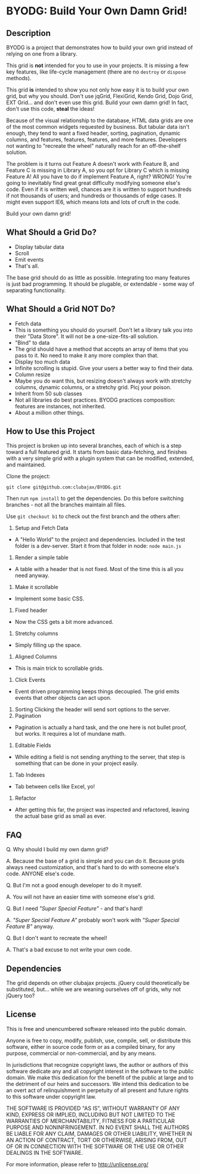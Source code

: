 # BYODG: Build Your Own Damn Grid!

## Description

BYODG is a project that demonstrates how to build your own grid instead of relying on one from a
library.

This grid is **not** intended for you to use in your projects. It is missing a few key features,
like life-cycle management (there are no `destroy` or `dispose` methods).

This grid **is** intended to show you not only how easy it is to build your own grid, but why you
should. Don't use jqGrid, FlexiGrid, Kendo Grid, Dojo Grid, EXT Grid... and don't even use this
grid. Build your own damn grid! In fact, don't use this code, **steal** the ideas!

Because of the visual relationship to the database, HTML data grids are one of the most common
widgets requested by business. But tabular data isn't enough, they tend to want a fixed header,
sorting, pagination, dynamic columns, and features, features, features, and more features.
Developers not wanting to "recreate the wheel" naturally reach for an off-the-shelf solution. 

The problem is it turns out Feature A doesn't work with Feature B, and Feature C is missing in
Library A, so you opt for Library C which is missing Feature A! All you have to do if implement
Feature A, right? WRONG! You're going to inevitably find great great difficulty modifying
someone else's code. Even if it is written well, chances are it is written to support hundreds if
not thousands of users; and hundreds or thousands of edge cases. It might even support IE6, which
means lots and lots of cruft in the code.

Build your own damn grid!

## What Should a Grid Do?

* Display tabular data
* Scroll
* Emit events
* That's all.

The base grid should do as little as possible. Integrating too many features is just bad
programming. It should be plugable, or extendable - some way of separating functionality.

## What Should a Grid **NOT** Do?

* Fetch data
 * This is something you should do yourself. Don't let a library talk you into their "Data Store". It will not be a one-size-fits-all solution.
* "Bind" to data
 * The grid should have a method that accepts an array of items that you pass to it. No need to make it any more complex than that.
* Display too much data
 * Infinite scrolling is stupid. Give your users a better way to find their data.
* Column resize
 * Maybe you do want this, but resizing doesn't always work with stretchy columns, dynamic columns, or a stretchy grid. Picj your poison.
* Inherit from 50 sub classes
 * Not all libraries do best practices. BYODG practices composition: features are instances, not inherited.
* About a million other things.

## How to Use this Project

This project is broken up into several branches, each of which is a step toward a full featured
grid. It starts from basic data-fetching, and finishes with a very simple grid with a plugin
system that can be modified, extended, and maintained.

Clone the project:

	git clone git@github.com:clubajax/BYODG.git
	
Then run `npm install` to get the dependencies. Do this before switching branches - not all the
branches maintain all files.

Use `git checkout b1` to check out the first branch and the others after:

1. Setup and Fetch Data
 * A "Hello World" to the project and dependencies. Included in the test folder is a dev-server. Start it from that folder in node: `node main.js`
1. Render a simple table
 * A table with a header that is not fixed. Most of the time this is all you need anyway.
1. Make it scrollable
 * Implement some basic CSS.
1. Fixed header
 * Now the CSS gets a bit more advanced.
1. Stretchy columns
 * Simply filling up the space.
1. Aligned Columns
 * This is main trick to scrollable grids.
1. Click Events
 * Event driven programming keeps things decoupled. The grid emits events that other objects can act upon.
1. Sorting
	Clicking the header will send sort options to the server.
1. Pagination
  * Pagination is actually a hard task, and the one here is not bullet proof, but works. It requires a lot of mundane math.
1. Editable Fields
 * While editing a field is not sending anything to the server, that step is something that can be done in your project easily.
1. Tab Indexes
 * Tab between cells like Excel, yo!
1. Refactor
 * After getting this far, the project was inspected and refactored, leaving the actual base grid as small as ever.

## FAQ

Q. Why should I build my own damn grid?
	
A. Because the base of a grid is simple and you can do it. Because grids always need customization,
and that's hard to do with someone else's code. ANYONE else's code.

Q. But I'm not a good enough developer to do it myself.

A. You will not have an easier time with someone else's grid.

Q. But I need *"Super Special Feature"* - and that's hard!

A. *"Super Special Feature A"* probably won't work with *"Super Special Feature B"* anyway.

Q. But I don't want to recreate the wheel!

A. That's a bad excuse to not write your own code.

## Dependencies

The grid depends on other clubajax projects. jQuery could theoretically be substituted, but...
while we are weaning ourselves off of grids, why not jQuery too?

## License

This is free and unencumbered software released into the public domain.

Anyone is free to copy, modify, publish, use, compile, sell, or
distribute this software, either in source code form or as a compiled
binary, for any purpose, commercial or non-commercial, and by any
means.

In jurisdictions that recognize copyright laws, the author or authors
of this software dedicate any and all copyright interest in the
software to the public domain. We make this dedication for the benefit
of the public at large and to the detriment of our heirs and
successors. We intend this dedication to be an overt act of
relinquishment in perpetuity of all present and future rights to this
software under copyright law.

THE SOFTWARE IS PROVIDED "AS IS", WITHOUT WARRANTY OF ANY KIND,
EXPRESS OR IMPLIED, INCLUDING BUT NOT LIMITED TO THE WARRANTIES OF
MERCHANTABILITY, FITNESS FOR A PARTICULAR PURPOSE AND NONINFRINGEMENT.
IN NO EVENT SHALL THE AUTHORS BE LIABLE FOR ANY CLAIM, DAMAGES OR
OTHER LIABILITY, WHETHER IN AN ACTION OF CONTRACT, TORT OR OTHERWISE,
ARISING FROM, OUT OF OR IN CONNECTION WITH THE SOFTWARE OR THE USE OR
OTHER DEALINGS IN THE SOFTWARE.

For more information, please refer to <http://unlicense.org/>